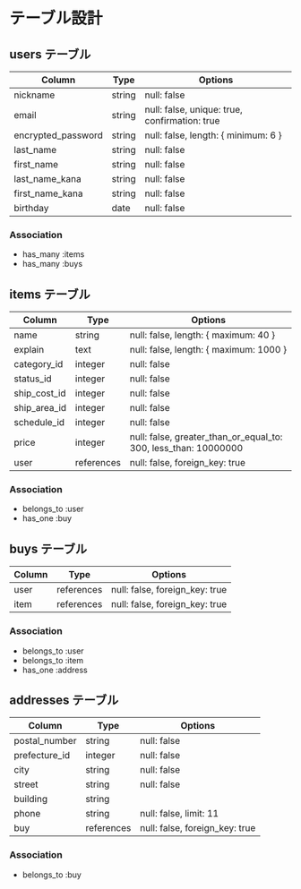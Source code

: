 # テーブル設計

## users テーブル

| Column             | Type    | Options                                       |
| ------------------ | ------- | --------------------------------------------- |
| nickname           | string  | null: false                                   |
| email              | string  | null: false, unique: true, confirmation: true |
| encrypted_password | string  | null: false, length: { minimum: 6 }           |
| last_name          | string  | null: false                                   |
| first_name         | string  | null: false                                   |
| last_name_kana     | string  | null: false                                   |
| first_name_kana    | string  | null: false                                   |
| birthday           | date    | null: false                                   |

### Association

- has_many :items
- has_many :buys

## items テーブル

| Column       | Type       | Options                                                         |
| ------------ | ---------- | --------------------------------------------------------------- |
| name         | string     | null: false, length: { maximum: 40 }                            |
| explain      | text       | null: false, length: { maximum: 1000 }                          |
| category_id  | integer    | null: false                                                     |
| status_id    | integer    | null: false                                                     |
| ship_cost_id | integer    | null: false                                                     |
| ship_area_id | integer    | null: false                                                     |
| schedule_id  | integer    | null: false                                                     |
| price        | integer    | null: false, greater_than_or_equal_to: 300, less_than: 10000000 |
| user         | references | null: false, foreign_key: true                                  |

### Association

- belongs_to :user
- has_one    :buy

## buys テーブル

| Column        | Type       | Options                        |
| ------------- | ---------- | ------------------------------ |
| user          | references | null: false, foreign_key: true |
| item          | references | null: false, foreign_key: true |

### Association

- belongs_to :user
- belongs_to :item
- has_one    :address

## addresses テーブル

| Column        | Type       | Options                        |
| ------------- | ---------- | ------------------------------ |
| postal_number | string     | null: false                    |
| prefecture_id | integer    | null: false                    |
| city          | string     | null: false                    |
| street        | string     | null: false                    |
| building      | string     |                                |
| phone         | string     | null: false, limit: 11         |
| buy           | references | null: false, foreign_key: true |

### Association

- belongs_to :buy